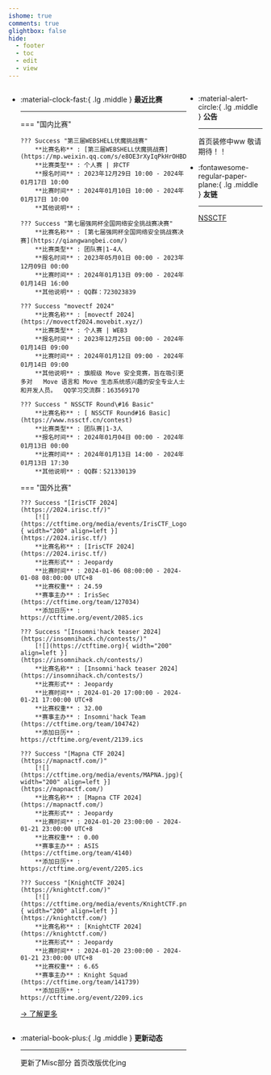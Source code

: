 ```yaml
---
ishome: true
comments: true
glightbox: false
hide:
  - footer
  - toc
  - edit
  - view
---
```


<div class="grid grid-cols-8 gap-4" style="display: grid;grid-template-columns: 70% 30%;" markdown>

<div class="grid cards" markdown>

-   :material-clock-fast:{ .lg .middle } __最近比赛__

    ---

    === "国内比赛"

        ??? Success "第三届WEBSHELL伏魔挑战赛"  
            **比赛名称** : [第三届WEBSHELL伏魔挑战赛](https://mp.weixin.qq.com/s/e8OE3rXyIqPkHrOHBDL5Kw)  
            **比赛类型** : 个人赛 | 非CTF  
            **报名时间** : 2023年12月29日 10:00 - 2024年01月17日 10:00  
            **比赛时间** : 2024年01月10日 10:00 - 2024年01月17日 10:00  
            **其他说明** :   
            
        ??? Success "第七届强网杯全国网络安全挑战赛决赛"  
            **比赛名称** : [第七届强网杯全国网络安全挑战赛决赛](https://qiangwangbei.com/)  
            **比赛类型** : 团队赛|1-4人  
            **报名时间** : 2023年05月01日 00:00 - 2023年12月09日 00:00  
            **比赛时间** : 2024年01月13日 09:00 - 2024年01月14日 16:00  
            **其他说明** : QQ群：723023839  
            
        ??? Success "movectf 2024"  
            **比赛名称** : [movectf 2024](https://movectf2024.movebit.xyz/)  
            **比赛类型** : 个人赛 | WEB3  
            **报名时间** : 2023年12月25日 00:00 - 2024年01月14日 09:00  
            **比赛时间** : 2024年01月12日 09:00 - 2024年01月14日 09:00  
            **其他说明** : 旗舰级 Move 安全竞赛，旨在吸引更多对   Move 语言和 Move 生态系统感兴趣的安全专业人士  和开发人员。  QQ学习交流群：163569170  
            
        ??? Success " NSSCTF Round\#16 Basic"  
            **比赛名称** : [ NSSCTF Round#16 Basic](https://www.nssctf.cn/contest)  
            **比赛类型** : 团队赛|1-3人  
            **报名时间** : 2024年01月04日 00:00 - 2024年01月13日 00:00  
            **比赛时间** : 2024年01月13日 14:00 - 2024年01月13日 17:30  
            **其他说明** : QQ群：521330139
    
    === "国外比赛"
    
        ??? Success "[IrisCTF 2024](https://2024.irisc.tf/)"  
            [![](https://ctftime.org/media/events/IrisCTF_Logo.png){ width="200" align=left }](https://2024.irisc.tf/)  
            **比赛名称** : [IrisCTF 2024](https://2024.irisc.tf/)  
            **比赛形式** : Jeopardy  
            **比赛时间** : 2024-01-06 08:00:00 - 2024-01-08 08:00:00 UTC+8  
            **比赛权重** : 24.59  
            **赛事主办** : IrisSec (https://ctftime.org/team/127034)  
            **添加日历** : https://ctftime.org/event/2085.ics  
            
        ??? Success "[Insomni'hack teaser 2024](https://insomnihack.ch/contests/)"  
            [![](https://ctftime.org){ width="200" align=left }](https://insomnihack.ch/contests/)  
            **比赛名称** : [Insomni'hack teaser 2024](https://insomnihack.ch/contests/)  
            **比赛形式** : Jeopardy  
            **比赛时间** : 2024-01-20 17:00:00 - 2024-01-21 17:00:00 UTC+8  
            **比赛权重** : 32.00  
            **赛事主办** : Insomni'hack Team (https://ctftime.org/team/104742)  
            **添加日历** : https://ctftime.org/event/2139.ics  
            
        ??? Success "[Mapna CTF 2024](https://mapnactf.com/)"  
            [![](https://ctftime.org/media/events/MAPNA.jpg){ width="200" align=left }](https://mapnactf.com/)  
            **比赛名称** : [Mapna CTF 2024](https://mapnactf.com/)  
            **比赛形式** : Jeopardy  
            **比赛时间** : 2024-01-20 23:00:00 - 2024-01-21 23:00:00 UTC+8  
            **比赛权重** : 0.00  
            **赛事主办** : ASIS (https://ctftime.org/team/4140)  
            **添加日历** : https://ctftime.org/event/2205.ics  
            
        ??? Success "[KnightCTF 2024](https://knightctf.com/)"  
            [![](https://ctftime.org/media/events/KnightCTF.png){ width="200" align=left }](https://knightctf.com/)  
            **比赛名称** : [KnightCTF 2024](https://knightctf.com/)  
            **比赛形式** : Jeopardy  
            **比赛时间** : 2024-01-20 23:00:00 - 2024-01-21 23:00:00 UTC+8  
            **比赛权重** : 6.65  
            **赛事主办** : Knight Squad (https://ctftime.org/team/141739)  
            **添加日历** : https://ctftime.org/event/2209.ics      

    [→ 了解更多](./ET/)

</div>

<div class="grid cards" markdown>

-   :material-alert-circle:{ .lg .middle } __公告__

    ---

    首页装修中ww 
    敬请期待！！

-   :fontawesome-regular-paper-plane:{ .lg .middle } __友链__

    ---

    [NSSCTF](https://www.nssctf.cn/)

</div>   
  <div class="grid cards" markdown>

-   :material-book-plus:{ .lg .middle } __更新动态__

    ---

    更新了Misc部分 首页改版优化ing

</div>  
</div>

